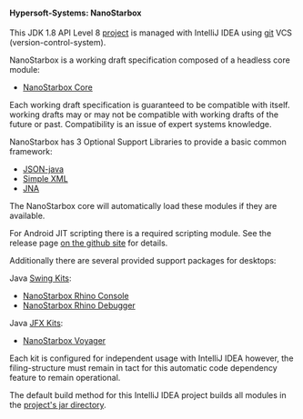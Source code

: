 #### Hypersoft-Systems: NanoStarbox

This JDK 1.8 API Level 8 [project](LICENSE) is managed with IntelliJ IDEA using [git](https://github.com/hypersoft/NanoStarboox/) VCS (version-control-system).

NanoStarbox is a working draft specification composed of a headless core module:

* [NanoStarbox Core](module/jre/NanoStarbox%20Core)

Each working draft specification is guaranteed to be compatible with itself.
working drafts may or may not be compatible with working drafts of the future or past.
Compatibility is an issue of expert systems knowledge.

NanoStarbox has 3 Optional Support Libraries to provide a basic common
framework:

* [JSON-java](module/jre/JSON-java)
* [Simple XML](module/jre/NanoStarbox%20Core/src/lib/feature/simple-xml-2.7.1.jar)
* [JNA](module/jre/NanoStarbox%20Core/src/lib/feature/jna-4.5.2.jar)

The NanoStarbox core will automatically load these modules if they are available.

For Android JIT scripting there is a required scripting module. See the release page 
[on the github site](https://github.com/hypersoft/NanoStarbox/releases) for details.

Additionally there are several provided support packages for desktops:

Java [Swing Kits](module/swing/):
* [NanoStarbox Rhino Console](module/swing/NanoStarbox%20Rhino%20Console)
* [NanoStarbox Rhino Debugger](module/swing/NanoStarbox%20Rhino%20Debugger)

Java [JFX Kits](module/jfx/):
* [NanoStarbox Voyager](module/jfx/NanoStarbox%20Voyager)

Each kit is configured for independent usage with IntelliJ IDEA however, the filing-structure must remain in tact for this automatic code dependency feature to remain operational.

The default build method for this IntelliJ IDEA project builds all modules in the [project's jar directory](jar/).
